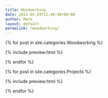 ```yaml
---
title: Woodworking
date: 2015-05-29T22:49:48+00:00
author: Mark
layout: default
permalink: /woodworking/
---
```


{% for post in site.categories.Woodworking %}

{% include preview.html %}

{% endfor %}

{% for post in site.categories.Projects %}

{% include preview.html %}

{% endfor %}
